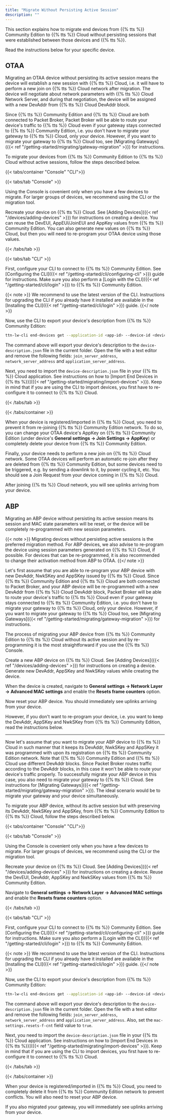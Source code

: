 ```yaml
---
title: "Migrate Without Persisting Active Session"
description: ""
---
```


This section explains how to migrate end devices from {{% tts %}} Community Edition to {{% tts %}} Cloud without persisting sessions that were established between those devices and {{% tts %}}. 

<!--more-->

Read the instructions below for your specific device.

## OTAA

Migrating an OTAA device without persisting its active session means the device will establish a new session with {{% tts %}} Cloud, i.e. it will have to perform a new join on {{% tts %}} Cloud network after migration. The device will negotiate about network parameters with {{% tts %}} Cloud Network Server, and during that negotiation, the device will be assigned with a new DevAddr from {{% tts %}} Cloud DevAddr block.

Since {{% tts %}} Community Edition and {{% tts %}} Cloud are both connected to Packet Broker, Packet Broker will be able to route your device's traffic to {{% tts %}} Cloud even if your gateway stays connected to {{% tts %}} Community Edition, i.e. you don't have to migrate your gateway to {{% tts %}} Cloud, only your device. However, if you want to migrate your gateway to {{% tts %}} Cloud too, see [Migrating Gateways]({{< ref "/getting-started/migrating/gateway-migration" >}}) for instructions.

To migrate your devices from {{% tts %}} Community Edition to {{% tts %}} Cloud without active sessions, follow the steps described below.

{{< tabs/container "Console" "CLI">}}

{{< tabs/tab "Console" >}}

Using the Console is covenient only when you have a few devices to migrate. For larger groups of devices, we recommend using the CLI or the migration tool.

Recreate your device on {{% tts %}} Cloud. See [Adding Devices]({{< ref "/devices/adding-devices" >}}) for instructions on creating a device. You can reuse the DevEUI, AppEUI/JoinEUI and AppKey values from {{% tts %}} Community Edition. You can also generate new values on {{% tts %}} Cloud, but then you will need to re-program your OTAA device using those values.

{{< /tabs/tab >}}

{{< tabs/tab "CLI" >}}

First, configure your CLI to connect to {{% tts %}} Community Edition. See [Configuring the CLI]({{< ref "/getting-started/cli/configuring-cli" >}}) guide for instructions. Make sure you also perform a [Login with the CLI]({{< ref "/getting-started/cli/login" >}}) to {{% tts %}} Community Edition.

{{< note >}} We recommend to use the latest version of the CLI. Instructions for upgrading the CLI if you already have it installed are available in the [Installing the CLI]({{< ref "/getting-started/cli/login" >}}) guide. {{</ note >}}

Now, use the CLI to export your device's description from {{% tts %}} Community Edition:

```bash
ttn-lw-cli end-devices get --application-id <app-id> --device-id <device-id> --name --description --lorawan-version --lorawan-phy-version --frequency-plan-id --supports-join --root-keys --mac-settings > device-description.json
```

The command above will export your device's description to the `device-description.json` file in the current folder. Open the file with a text editor and remove the following fields: `join_server_address`, `network_server_address` and `application_server_address`.

Next, you need to import the `device-description.json` file in your {{% tts %}} Cloud application. See instructions on how to [Import End Devices in {{% tts %}}]({{< ref "/getting-started/migrating/import-devices" >}}). Keep in mind that if you are using the CLI to import devices, you first have to re-configure it to connect to {{% tts %}} Cloud.

{{< /tabs/tab >}}

{{< /tabs/container >}}

When your device is registered/imported in {{% tts %}} Cloud, you need to prevent it from re-joining {{% tts %}} Community Edition network. To do so, you can change your OTAA device's AppKey on {{% tts %}} Community Edition (under device's **General settings &#8594; Join Settings &#8594; AppKey**) or completely delete your device from {{% tts %}} Community Edition.

Finally, your device needs to perform a new join on {{% tts %}} Cloud network. Some OTAA devices will perform an automatic re-join after they are deleted from {{% tts %}} Community Edition, but some devices need to be triggered, e.g. by sending a downlink to it, by power cycling it, etc. You should see a Join Request from your device coming in {{% tts %}} Cloud.

After joining {{% tts %}} Cloud network, you will see uplinks arriving from your device.

## ABP

Migrating an ABP device without persisting its active session means its session and MAC state parameters will be reset, or the device will be completely re-programmed with new session parameters.

{{< note >}} Migrating devices without persisting active sessions is the preferred migration method. For ABP devices, we also advise to re-program the device using session parameters generated on {{% tts %}} Cloud, if possible. For devices that can be re-programmed, it is also recommended to change their activation method from ABP to OTAA. {{</ note >}}

Let's first assume that you are able to re-program your ABP device with new DevAddr, NwkSKey and AppSKey issued by {{% tts %}} Cloud. Since {{% tts %}} Community Edition and {{% tts %}} Cloud are both connected to Packet Broker, and your ABP device will be re-programmed with a new DevAddr from {{% tts %}} Cloud DevAddr block, Packet Broker will be able to route your device's traffic to {{% tts %}} Cloud even if your gateway stays connected to {{% tts %}} Community Edition, i.e. you don't have to migrate your gateway to {{% tts %}} Cloud, only your device. However, if you want to migrate your gateway to {{% tts %}} Cloud too, see [Migrating Gateways]({{< ref "/getting-started/migrating/gateway-migration" >}}) for instructions.

The process of migrating your ABP device from {{% tts %}} Community Edition to {{% tts %}} Cloud without its active session and by re-programming it is the most straightforward if you use the {{% tts %}} Console.

Create a new ABP device on {{% tts %}} Cloud. See [Adding Devices]({{< ref "/devices/adding-devices" >}}) for instructions on creating a device. Generate new DevAddr, AppSKey and NwkSKey values while creating the device.

When the device is created, navigate to **General settings &#8594; Network Layer &#8594; Advanced MAC settings** and enable the **Resets frame counters** option.

Now reset your ABP device. You should immediately see uplinks arriving from your device.

However, if you don't want to re-program your device, i.e. you want to keep the DevAddr, AppSKey and NwkSKey from {{% tts %}} Community Edition, read the instructions below.

---

Now let's assume that you want to migrate your ABP device to {{% tts %}} Cloud in such manner that it keeps its DevAddr, NwkSKey and AppSKey it was programmed with upon its registration on {{% tts %}} Community Edition network. Note that {{% tts %}} Community Edition and {{% tts %}} Cloud use different DevAddr blocks. Since Packet Broker routes traffic according to the DevAddr blocks, in this case it won't be able to route your device's traffic properly. To successfully migrate your ABP device in this case, you also need to migrate your gateway to {{% tts %}} Cloud. See instructions for [Migrating Gateways]({{< ref "/getting-started/migrating/gateway-migration" >}}). The ideal scenario would be to migrate your gateway and your device simultaneously.

To migrate your ABP device, without its active session but with preserving its DevAddr, NwkSKey and AppSKey, from {{% tts %}} Community Edition to {{% tts %}} Cloud, follow the steps described below.

{{< tabs/container "Console" "CLI">}}

{{< tabs/tab "Console" >}}

Using the Console is covenient only when you have a few devices to migrate. For larger groups of devices, we recommend using the CLI or the migration tool.

Recreate your device on {{% tts %}} Cloud. See [Adding Devices]({{< ref "/devices/adding-devices" >}}) for instructions on creating a device. Reuse the DevEUI, DevAddr, AppSKey and NwkSKey values from {{% tts %}} Community Edition.

Navigate to **General settings &#8594; Network Layer &#8594; Advanced MAC settings** and enable the **Resets frame counters** option.

{{< /tabs/tab >}}

{{< tabs/tab "CLI" >}}

First, configure your CLI to connect to {{% tts %}} Community Edition. See [Configuring the CLI]({{< ref "/getting-started/cli/configuring-cli" >}}) guide for instructions. Make sure you also perform a [Login with the CLI]({{< ref "/getting-started/cli/login" >}}) to {{% tts %}} Community Edition.

{{< note >}} We recommend to use the latest version of the CLI. Instructions for upgrading the CLI if you already have it installed are available in the [Installing the CLI]({{< ref "/getting-started/cli/login" >}}) guide. {{</ note >}}

Now, use the CLI to export your device's description from {{% tts %}} Community Edition:

```bash
ttn-lw-cli end-devices get --application-id <app-id> --device-id <device-id> --name --description --lorawan-version --lorawan-phy-version --frequency-plan-id --supports-join --root-keys --mac-settings --session.dev-addr --session.keys > device-description.json
```

The command above will export your device's description to the `device-description.json` file in the current folder. Open the file with a text editor and remove the following fields: `join_server_address`, `network_server_address` and `application_server_address`. Also, set the `mac-settings.resets-f-cnt` field value to `true`.

Next, you need to import the `device-description.json` file in your {{% tts %}} Cloud application. See instructions on how to [Import End Devices in {{% tts %}}]({{< ref "/getting-started/migrating/import-devices" >}}). Keep in mind that if you are using the CLI to import devices, you first have to re-configure it to connect to {{% tts %}} Cloud.

{{< /tabs/tab >}}

{{< /tabs/container >}}

When your device is registered/imported in {{% tts %}} Cloud, you need to completely delete it from {{% tts %}} Community Edition network to prevent conflicts. You will also need to reset your ABP device.

If you also migrated your gateway, you will immediately see uplinks arriving from your device.
